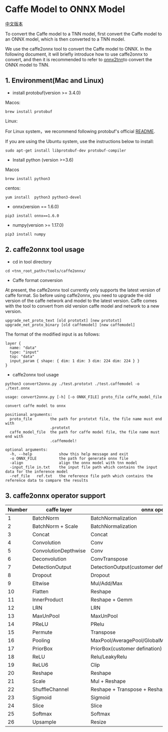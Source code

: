 # Caffe Model to ONNX Model

[中文版本](../../cn/user/caffe2tnn.md)

To convert the Caffe model to a TNN model, first convert the Caffe model to an ONNX model, which is then converted to a TNN model.

 We use the caffe2onnx tool to convert the Caffe model to ONNX. In the following document, it will briefly introduce how to use caffe2onnx to convert, and then it is recommended to refer to [onnx2tnn](onnx2tnn_en.md)to convert the ONNX model to TNN.


## 1. Environment(Mac and Linux)

- install protobuf(version >= 3.4.0)  

Macos:
```shell script
brew install protobuf
```

Linux:

For Linux system，we recommend following protobuf's official [README](https://github.com/protocolbuffers/protobuf/blob/master/src/README.md).  

If you are using the Ubuntu system, use the instructions below to install:
```shell script
sudo apt-get install libprotobuf-dev protobuf-compiler
```

- Install python (version >=3.6)  

Macos
```shell script
brew install python3
```
centos:
```shell script
yum install  python3 python3-devel
```

- onnx(version == 1.6.0)
```shell script
pip3 install onnx==1.6.0
```

- numpy(version >= 1.17.0)
```shell script
pip3 install numpy
```

## 2. caffe2onnx tool usage
- cd in tool directory
``` shell script
cd <tnn_root_path>/tools/caffe2onnx/
```
- Caffe format conversion

At present, the caffe2onnx tool currently only supports the latest version of caffe format. So before using caffe2onnx, you need to upgrade the old version of the caffe network and model to the latest version. Caffe comes with the tool to convert from old version caffe model and network to a new version.
```shell script
upgrade_net_proto_text [old prototxt] [new prototxt]
upgrade_net_proto_binary [old caffemodel] [new caffemodel]
```
The format of the modified input is as follows:

```text
layer {
  name: "data"
  type: "input"
  top: "data"
  input_param { shape: { dim: 1 dim: 3 dim: 224 dim: 224 } }
}
```
- caffe2onnx tool usage

```shell script
python3 convert2onnx.py ./test.prototxt ./test.caffemodel -o ./test.onnx
```

```text
usage: convert2onnx.py [-h] [-o ONNX_FILE] proto_file caffe_model_file

convert caffe model to onnx

positional arguments:
  proto_file        the path for prototxt file, the file name must end with
                    .prototxt
  caffe_model_file  the path for caffe model file, the file name must end with
                    .caffemodel!

optional arguments:
  -h, --help            show this help message and exit
  -o ONNX_FILE          the path for generate onnx file
  -align                align the onnx model with tnn model
  -input_file in.txt    the input file path which contains the input data for the inference model
  -ref_file   ref.txt   the reference file path which contains the reference data to compare the results
```

## 3. caffe2onnx operator support

| Number | caffe layer            | onnx operator                                         |
| ------ | ---------------------- | ----------------------------------------------------- |
| 1      | BatchNorm              | BatchNormalization                                    |
| 2      | BatchNorm + Scale      | BatchNormalization                                    |
| 3      | Concat                 | Concat                                                |
| 4      | Convolution            | Conv                                                  |
| 5      | ConvolutionDepthwise   | Conv                                                  |
| 6      | Deconvolution          | ConvTranspose                                         |
| 7      | DetectionOutput        | DetectionOutput(customer defination)                  |
| 8      | Dropout                | Dropout                                               |
| 9      | Eltwise                | Mul/Add/Max                                           |
| 10     | Flatten                | Reshape                                               |
| 11     | InnerProduct           | Reshape + Gemm                                        |
| 12     | LRN                    | LRN                                                   |
| 13     | MaxUnPool              | MaxUnPool                                             |
| 14     | PReLU                  | PRelu                                                 |
| 15     | Permute                | Transpose                                             |
| 16     | Pooling                | MaxPool/AveragePool/GlobalMaxPool/GlobalAveragePool   |
| 17     | PriorBox               | PriorBox(customer defination)                         |
| 18     | ReLU                   | Relu/LeakyRelu                                        |
| 19     | ReLU6                  | Clip                                                  |
| 20     | Reshape                | Reshape                                               |
| 21     | Scale                  | Mul + Reshape                                         |
| 22     | ShuffleChannel         | Reshape + Transpose + Reshape                         |
| 23     | Sigmoid                | Sigmoid                                               |
| 24     | Slice                  | Slice                                                 |
| 25     | Softmax                | Softmax                                               |
| 26     | Upsample               | Resize                                                |